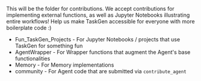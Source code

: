 This will be the folder for contributions. 
We accept contributions for implementing external functions, as well as Jupyter Notebooks illustrating entire workflows!
Help us make TaskGen accessible for everyone with more boilerplate code :)

- Fun_TaskGen_Projects - For Jupyter Notebooks / projects that use TaskGen for something fun
- AgentWrapper - For Wrapper functions that augment the Agent's base functionalities
- Memory - For Memory implementations
- community - For Agent code that are submitted via `contribute_agent`
